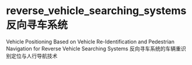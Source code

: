 # reverse_vehicle_searching_systems 反向寻车系统
Vehicle Positioning Based on Vehicle Re-Identification and Pedestrian Navigation for Reverse Vehicle Searching Systems
反向寻车系统的车辆重识别定位与人行导航技术

